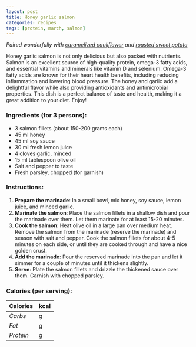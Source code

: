 ```yaml
---
layout: post
title: Honey garlic salmon
categories: recipes
tags: [protein, march, salmon]
---
```


*Paired wonderfully with <a href="/recipes/caramelized-cauliflower">caramelized cauliflower</a> and <a href="/recipes/roasted-sweet-potato">roasted sweet potato</a>*

Honey garlic salmon is not only delicious but also packed with nutrients. Salmon is an excellent source of high-quality protein, omega-3 fatty acids, and essential vitamins and minerals like vitamin D and selenium. Omega-3 fatty acids are known for their heart health benefits, including reducing inflammation and lowering blood pressure. The honey and garlic add a delightful flavor while also providing antioxidants and antimicrobial properties. This dish is a perfect balance of taste and health, making it a great addition to your diet. Enjoy!

### Ingredients (for 3 persons):
- 3 salmon fillets (about 150-200 grams each)
- 45 ml honey
- 45 ml soy sauce
- 30 ml fresh lemon juice
- 4 cloves garlic, minced
- 15 ml tablespoon olive oil
- Salt and pepper to taste
- Fresh parsley, chopped (for garnish)

### Instructions:

1. **Prepare the marinade**: In a small bowl, mix honey, soy sauce, lemon juice, and minced garlic.
2. **Marinate the salmon**: Place the salmon fillets in a shallow dish and pour the marinade over them. Let them marinate for at least 15-20 minutes.
3. **Cook the salmon**: Heat olive oil in a large pan over medium heat. Remove the salmon from the marinade (reserve the marinade) and season with salt and pepper. Cook the salmon fillets for about 4-5 minutes on each side, or until they are cooked through and have a nice golden crust.
4. **Add the marinade**: Pour the reserved marinade into the pan and let it simmer for a couple of minutes until it thickens slightly.
5. **Serve**: Plate the salmon fillets and drizzle the thickened sauce over them. Garnish with chopped parsley.

### Calories (per serving):

| **Calories** | kcal |
| ----------- | ----------- |
| *Carbs* | g |
| *Fat* | g |
| *Protein* | g |